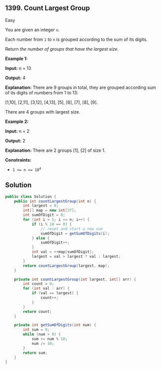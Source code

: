 ## 1399\. Count Largest Group

Easy

You are given an integer `n`.

Each number from `1` to `n` is grouped according to the sum of its digits.

Return _the number of groups that have the largest size_.

**Example 1:**

**Input:** n = 13

**Output:** 4

**Explanation:** There are 9 groups in total, they are grouped according sum of its digits of numbers from 1 to 13:

[1,10], [2,11], [3,12], [4,13], [5], [6], [7], [8], [9].

There are 4 groups with largest size.

**Example 2:**

**Input:** n = 2

**Output:** 2

**Explanation:** There are 2 groups [1], [2] of size 1.

**Constraints:**

*   <code>1 <= n <= 10<sup>4</sup></code>

## Solution

```java
public class Solution {
    public int countLargestGroup(int n) {
        int largest = 0;
        int[] map = new int[37];
        int sumOfDigit = 0;
        for (int i = 1; i <= n; i++) {
            if (i % 10 == 0) {
                // reset and start a new sum
                sumOfDigit = getSumOfDigits(i);
            } else {
                sumOfDigit++;
            }
            int val = ++map[sumOfDigit];
            largest = val > largest ? val : largest;
        }
        return countLargestGroup(largest, map);
    }

    private int countLargestGroup(int largest, int[] arr) {
        int count = 0;
        for (int val : arr) {
            if (val == largest) {
                count++;
            }
        }
        return count;
    }

    private int getSumOfDigits(int num) {
        int sum = 0;
        while (num > 0) {
            sum += num % 10;
            num /= 10;
        }
        return sum;
    }
}
```